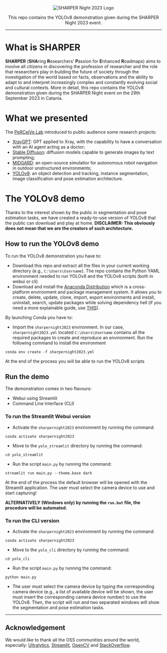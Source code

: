 <div align="center">
<img src="https://github.com/ric-sar/sharpernight2023/assets/82369153/c542853d-26f9-4955-9d30-661500b4af02" alt="SHARPER Night 2023 Logo"><br>

This repo contains the YOLOv8 demonstration given during the SHARPER Night 2023 event.
</div>

---

# What is SHARPER
**SHARPER** (**SHA**ring **R**esearchers’ **P**assion for **E**nhanced **R**oadmaps) aims to involve all citizens in discovering the profession of researcher and the role that researchers play in building the future of society through the investigation of the world based on facts, observations and the ability to adapt to and interpret increasingly complex and constantly evolving social and cultural contexts.
More in detail, this repo contains the YOLOv8 demonstration given during the SHARPER Night event on the 29th September 2023 in Catania.

# What we presented
The [PeRCeiVe Lab](http://www.perceivelab.com/index) introduced to public audience some research projects:
* [XrayGPT](https://github.com/mbzuai-oryx/XrayGPT): GPT applied to Xray, with the capability to have a conversation with an AI agent acting as a doctor;
* [Stable Diffuson](https://github.com/AUTOMATIC1111/stable-diffusion-webui): diffusion models capable to generate images by text prompting;
* [MIDGARD](https://midgardsim.org/): an open-source simulatior for autonomous robot navigation in outdoor unstructured environments;
* [YOLOv8](https://github.com/ultralytics/ultralytics): an object detection and tracking, instance segmentation, image classification and pose estimation architecture.

# The YOLOv8 demo
Thanks to the interest shown by the public in segmentation and pose estimation tasks, we have created a ready-to-use version of YOLOv8 that the public can download and play at home. **DISCLAIMER: This obviously does not mean that we are the creators of such architecture.**

## How to run the YOLOv8 demo
To run the YOLOv8 demonstration you have to:
* Download this repo and extract all the files in your current working directory (e.g., ```C:\Users\Username```). The repo contains the Python YAML environment needed to run YOLOv8 and the YOLOv8 scripts (both in webui or cli)
* Download and install the [Anaconda Distribution](https://www.anaconda.com/download) which is a cross-platform environment and package management system. It allows you to create, delete, update, clone, import, export environments and install, uninstall, search, update packages while solving dependency hell (if you need a more explainable guide, use [THIS](https://github.com/ric-sar/conda_cheatsheet)).

By launching Conda you have to:
* Import the ```sharpernight2023``` environment. In our case, ```sharpernight2023.yml``` located ```C:\Users\Username``` contains all the required packages to create and reproduce an environment.
Run the following command to install the environment
```
conda env create -f sharpernight2023.yml
```
At the end of the process you will be able to run the YOLOv8 scripts

## Run the demo
The demonstration comes in two flavours:
* Webui using Streamlit
* Command Line Interface (CLI)

### To run the Streamlit Webui version
* Activate the ```sharpernight2023``` environment by running the command:
```
conda activate sharpernight2023
```
* Move to the ```yolo_streamlit``` directory by running the command:
```
cd yolo_streamlit
```
* Run the script ```main.py``` by running the command:
```
streamlit run main.py --theme.base dark
```
At the end of the process the default browser will be opened with the Streamlit application. The user must select the camera device to use and start capturing!

**ALTERNATIVELY (Windows only) by running the ```run.bat``` file, the procedure will be automated.**

### To run the CLI version
* Activate the ```sharpernight2023``` environment by running the command:
```
conda activate sharpernight2023
```
* Move to the ```yolo_cli``` directory by running the command:
```
cd yolo_cli
```
* Run the script ```main.py``` by running the command:
```
python main.py
```
* The user must select the camera device by typing the corresponding camera device (e.g., a list of available device will be shown, the user must insert the corresponding camera device number) to use the YOLOv8. Then, the script will run and two separated windows will show the segmentation and pose estimation tasks.

---

## Acknowledgement
We would like to thank all the OSS communities around the world, especially: [Ultralytics](https://www.ultralytics.com/), [Streamlit](https://streamlit.io/), [OpenCV](https://opencv.org/) and [StackOverflow](https://stackoverflow.com/).





